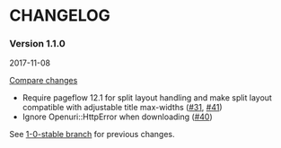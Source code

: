 # CHANGELOG

### Version 1.1.0

2017-11-08

[Compare changes](https://github.com/codevise/pageflow-chart/compare/1-0-stable...v1.1.0)

- Require pageflow 12.1 for split layout handling and make split
  layout compatible with adjustable title max-widths
  ([#31](https://github.com/codevise/pageflow-chart/pull/31),
   [#41](https://github.com/codevise/pageflow-chart/pull/41))
- Ignore Openuri::HttpError when downloading
  ([#40](https://github.com/codevise/pageflow-chart/pull/40))

See
[1-0-stable branch](https://github.com/codevise/pageflow-chart/blob/1-0-stable/CHANGELOG.md)
for previous changes.
